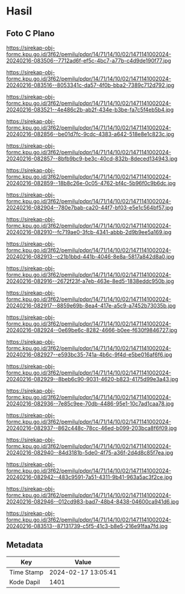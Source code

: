 # Hasil

## Foto C Plano

https://sirekap-obj-formc.kpu.go.id/3f62/pemilu/pdpr/14/71/14/10/02/1471141002024-20240216-083506--7712ad6f-ef5c-4bc7-a77b-c4d9de190f77.jpg

https://sirekap-obj-formc.kpu.go.id/3f62/pemilu/pdpr/14/71/14/10/02/1471141002024-20240216-083516--8053341c-da57-4f0b-bba2-7389c712d792.jpg

https://sirekap-obj-formc.kpu.go.id/3f62/pemilu/pdpr/14/71/14/10/02/1471141002024-20240216-083521--4e486c2b-ab2f-434e-b3be-fa7c5f4eb5b4.jpg

https://sirekap-obj-formc.kpu.go.id/3f62/pemilu/pdpr/14/71/14/10/02/1471141002024-20240216-082856--be01d7fc-9cdc-4383-a642-518e8e1c823c.jpg

https://sirekap-obj-formc.kpu.go.id/3f62/pemilu/pdpr/14/71/14/10/02/1471141002024-20240216-082857--8bfb9bc9-be3c-40cd-832b-8deced134943.jpg

https://sirekap-obj-formc.kpu.go.id/3f62/pemilu/pdpr/14/71/14/10/02/1471141002024-20240216-082859--18b8c26e-0c05-4762-bf4c-5b96f0c9b6dc.jpg

https://sirekap-obj-formc.kpu.go.id/3f62/pemilu/pdpr/14/71/14/10/02/1471141002024-20240216-082904--780e7bab-ca20-44f7-bf03-e5e1c564bf57.jpg

https://sirekap-obj-formc.kpu.go.id/3f62/pemilu/pdpr/14/71/14/10/02/1471141002024-20240216-082910--fc719ae0-3fcb-4341-abbb-2d9b9ee5a169.jpg

https://sirekap-obj-formc.kpu.go.id/3f62/pemilu/pdpr/14/71/14/10/02/1471141002024-20240216-082913--c21b1bbd-441b-4046-8e8a-5817a842d8a0.jpg

https://sirekap-obj-formc.kpu.go.id/3f62/pemilu/pdpr/14/71/14/10/02/1471141002024-20240216-082916--2672f23f-a7eb-463e-8ed5-1838eddc950b.jpg

https://sirekap-obj-formc.kpu.go.id/3f62/pemilu/pdpr/14/71/14/10/02/1471141002024-20240216-082917--8859e69b-8ea4-417e-a5c9-a7452b73035b.jpg

https://sirekap-obj-formc.kpu.go.id/3f62/pemilu/pdpr/14/71/14/10/02/1471141002024-20240216-082924--0e69be6c-8282-4666-b0ee-f630f9846727.jpg

https://sirekap-obj-formc.kpu.go.id/3f62/pemilu/pdpr/14/71/14/10/02/1471141002024-20240216-082927--e593bc35-741a-4b6c-9f4d-e5be016af6f6.jpg

https://sirekap-obj-formc.kpu.go.id/3f62/pemilu/pdpr/14/71/14/10/02/1471141002024-20240216-082929--8beb6c90-9031-4620-b823-4175d99e3a43.jpg

https://sirekap-obj-formc.kpu.go.id/3f62/pemilu/pdpr/14/71/14/10/02/1471141002024-20240216-082936--7e85c9ee-70db-4486-95e1-10c7ad1caa78.jpg

https://sirekap-obj-formc.kpu.go.id/3f62/pemilu/pdpr/14/71/14/10/02/1471141002024-20240216-082937--862c448c-78cc-46ed-b099-203bca8f6f09.jpg

https://sirekap-obj-formc.kpu.go.id/3f62/pemilu/pdpr/14/71/14/10/02/1471141002024-20240216-082940--84d3181b-5de0-4f75-a36f-2d4d8c85f7ea.jpg

https://sirekap-obj-formc.kpu.go.id/3f62/pemilu/pdpr/14/71/14/10/02/1471141002024-20240216-082942--483c9591-7a51-4311-9b41-963a5ac3f2ce.jpg

https://sirekap-obj-formc.kpu.go.id/3f62/pemilu/pdpr/14/71/14/10/02/1471141002024-20240216-082946--012cd983-bad7-48b4-8438-04600ca941d6.jpg

https://sirekap-obj-formc.kpu.go.id/3f62/pemilu/pdpr/14/71/14/10/02/1471141002024-20240216-083513--87131739-c5f5-41c3-b8e5-216e91faa7fd.jpg


## Metadata

| Key        | Value               |
| ---------- | ------------------- |
| Time Stamp | 2024-02-17 13:05:41 |
| Kode Dapil | 1401                |



